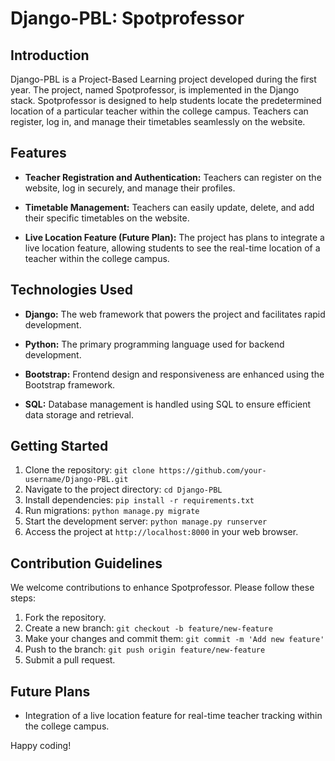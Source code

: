 # Django-PBL: Spotprofessor

## Introduction
Django-PBL is a Project-Based Learning project developed during the first year. The project, named Spotprofessor, is implemented in the Django stack. Spotprofessor is designed to help students locate the predetermined location of a particular teacher within the college campus. Teachers can register, log in, and manage their timetables seamlessly on the website.

## Features
- **Teacher Registration and Authentication:**
  Teachers can register on the website, log in securely, and manage their profiles.

- **Timetable Management:**
  Teachers can easily update, delete, and add their specific timetables on the website.

- **Live Location Feature (Future Plan):**
  The project has plans to integrate a live location feature, allowing students to see the real-time location of a teacher within the college campus.

## Technologies Used
- **Django:**
  The web framework that powers the project and facilitates rapid development.

- **Python:**
  The primary programming language used for backend development.

- **Bootstrap:**
  Frontend design and responsiveness are enhanced using the Bootstrap framework.

- **SQL:**
  Database management is handled using SQL to ensure efficient data storage and retrieval.

## Getting Started
1. Clone the repository: `git clone https://github.com/your-username/Django-PBL.git`
2. Navigate to the project directory: `cd Django-PBL`
3. Install dependencies: `pip install -r requirements.txt`
4. Run migrations: `python manage.py migrate`
5. Start the development server: `python manage.py runserver`
6. Access the project at `http://localhost:8000` in your web browser.

## Contribution Guidelines
We welcome contributions to enhance Spotprofessor. Please follow these steps:
1. Fork the repository.
2. Create a new branch: `git checkout -b feature/new-feature`
3. Make your changes and commit them: `git commit -m 'Add new feature'`
4. Push to the branch: `git push origin feature/new-feature`
5. Submit a pull request.

## Future Plans
- Integration of a live location feature for real-time teacher tracking within the college campus.



Happy coding!
